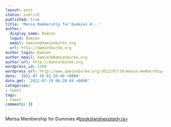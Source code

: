 ```yaml
---
layout: post
status: publish
published: true
title: 'Mensa Membership for Dummies #...'
author:
  display_name: Damien
  login: Damien
  email: damien@damienburke.org
  url: http://damienburke.org
author_login: Damien
author_email: damien@damienburke.org
author_url: http://damienburke.org
wordpress_id: 2369
wordpress_url: http://www.damienburke.org/2012/07/19/mensa-membership-for-dummies/
date: '2012-07-19 01:20:49 +0000'
date_gmt: '2012-07-19 06:20:49 +0000'
categories:
- tweet
tags:
- tweet
comments: []
---
```

<p>Mensa Membership for Dummies #<a href="http:&#47;&#47;search.twitter.com&#47;search?q=%23booksIwishexisted" class="aktt_hashtag">booksIwishexisted<&#47;a></p>
